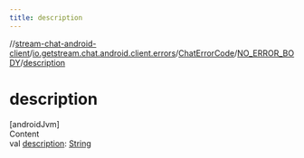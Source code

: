 ```yaml
---
title: description
---
```

//[stream-chat-android-client](../../../../index.md)/[io.getstream.chat.android.client.errors](../../index.md)/[ChatErrorCode](../index.md)/[NO_ERROR_BODY](index.md)/[description](description.md)



# description  
[androidJvm]  
Content  
val [description](description.md): [String](https://kotlinlang.org/api/latest/jvm/stdlib/kotlin/-string/index.html)  




